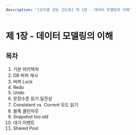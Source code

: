 ```yaml
---
description: '[오라클 성능 고도화] 제 1장 - 데이터 모델링의 이해'
---
```


# 제 1장 - 데이터 모델링의 이해

## 목차

1. 기본 아키텍처
2. DB 버퍼 캐시
3. 버퍼 Lock
4. Redo
5. Undo
6. 문장수준 읽기 일관성
7. Consistent vs. Current 모드 읽기
8. 블록 클린아웃
9. Snapshot too old
10. 대기 이벤트
11. Shared Pool

